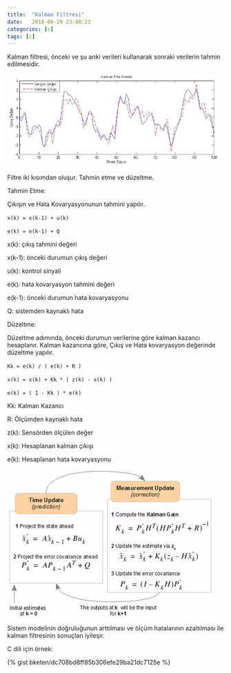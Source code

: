 ```yaml
---
title:  "Kalman Filtresi"
date:   2018-06-29 23:48:23
categories: [c]
tags: [c]
---
```


Kalman filtresi, önceki ve şu anki verileri kullanarak sonraki verilerin tahmin edilmesidir.

![image](/images/posts/kalman-filter-1.jpg)

Filtre iki kısımdan oluşur. Tahmin etme ve düzeltme.

Tahmin Etme:

Çıkışın ve Hata Kovaryasyonunun tahmini yapılır.

`x(k) = x(k-1) + u(k)`

`e(k) = e(k-1) + Q`

x(k): çıkış tahmini değeri

x(k-1): önceki durumun çıkış değeri

u(k): kontrol sinyali

e(k): hata kovaryasyon tahmini değeri

e(k-1): önceki durumun hata kovaryasyonu

Q: sistemden kaynaklı hata


Düzeltme:

Düzeltme adımında, önceki durumun verilerine göre kalman kazancı hesaplanır.
Kalman kazancına göre, Çıkış ve Hata kovaryasyon değerinde düzeltme yapılır.

`Kk = e(k) / ( e(k) + R )`

`x(k) = x(k) + Kk * ( z(k) - x(k) )`

`e(k) = ( 1 - Kk ) * e(k)`

Kk: Kalman Kazancı

R: Ölçümden kaynaklı hata

z(k): Sensörden ölçülen değer

x(k): Hesaplanan kalman çıkışı

e(k): Hesaplanan hata kovaryasyonu

![image](/images/posts/kalman-filter-2.png)

Sistem modelinin doğruluğunun arttılması ve ölçüm hatalarının azaltılması ile kalman filtresinin sonuçları iyileşir.

C dili için örnek:

{% gist bketen/dc708bd8ff85b306efe29ba21dc7125e %}
